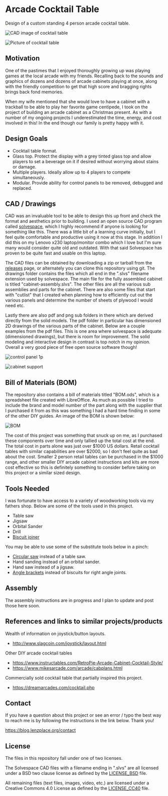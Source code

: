 # Arcade Cocktail Table

Design of a custom standing 4 person arcade cocktail table.

![CAD image of cocktail table](drawings/png/arcade-cabinet-iso.png)

![Picture of cocktail table](pictures/arcade-cab-right.jpg)

## Motivation

One of the pastimes that I enjoyed thoroughly growing up was playing games at
the local arcade with my friends.  Recalling back to the sounds and graphics of
dozens and dozens of arcade cabinets playing at once, along with the friendly
competition to get that high score and bragging rights brings back fond
memories.

When my wife mentioned that she would love to have a cabinet with a trackball
to be able to play her favorite game centipede, I took on the project of
building an arcade cabinet as a Christmas present.  As with a number of my
ongoing projects I underestimated the time, energy, and cost involved in this!
In the end though our family is pretty happy with it.

## Design Goals

* Cocktail table format.
* Glass top.  Protect the display with a grey tinted glass top and allow
  players to set a beverage on it if desired without worrying about stains or
  damage.
* Multiple players.  Ideally allow up to 4 players to compete simultaneously.
* Modular.  Provide ability for control panels to be removed, debugged and
  replaced.

## CAD / Drawings

CAD was an invaluable tool to be able to design this up front and check the
format and aesthetics prior to building.  I used an open source CAD program
called [solvespace](https://solvespace.com), which I highly recommend if anyone
is looking for something like this.  There was a little bit of a learning curve
initially, but I feel quite comfortable and productive using it now at this
stage.  In addition I did this on my Lenovo x230 laptop/monitor combo which I
love but I'm sure many would consider quite old and outdated.  With that said
Solvespace has proven to be quite fast and usable on this laptop.

The CAD files can be obtained by downloading a zip or tarball from the
[releases](/lenzj/arcade-cocktail-table/releases) page, or alternately you can
clone this repository using git.  The drawings folder contains the files which
all end in the ".slvs" filename extension used by solvespace.  The main file
for the fully assembled cabinet is titled "cabinet-assembly.slvs".  The other
files are all the various sub assemblies and parts for the cabinet.  There are
also some files that start with "cutlist" that I created when planning how to
efficiently cut out the various panels and determine the number of sheets of
plywood I would need etc.

Lastly there are also pdf and png sub folders in there which are derived
directly from the solid models.  The pdf folder in particular has dimensioned
2D drawings of the various parts of the cabinet.  Below are a couple examples
from the pdf files.  This is one area where solvespace is adequate (dimensioned
drawings), but there is room for improvement.  The solid modeling and
interactive design in contrast is top notch in my opinion.  Overall a very good
piece of free open source software though!

![control panel 1p](drawings/png/control-panel-1p-top.png)

![cabinet support](drawings/png/cabinet-top-support-2p.png)

## Bill of Materials (BOM)

The repository also contains a bill of materials titled "BOM.ods", which is a
spreadsheet file created with LibreOffice.  As much as possible I tried to
include the brand and model number of the part along with the supplier that I
purchased it from as this was something I had a hard time finding in some of
the other DIY guides.  An image of the BOM is shown below:

![BOM](pictures/BOM.png)

The cost of this project was something that snuck up on me, as I purchased
these components over time and only tallied up the total cost at the end.  The
total cost in parts alone was just over $1000 US dollars.  Retail cocktail
tables with similar capabilities are over $2000, so I don't feel quite as bad
about the cost.  Smaller 2 person retail tables can be purchased in the $1000
range, and other smaller DIY arcade cabinet instructions and kits are more cost
effective so this is definitely something to consider before taking on this
project or a similar sized design.

## Tools Needed

I was fortunate to have access to a variety of woodworking tools via my fathers
shop.  Below are some of the tools used in this project.

* Table saw
* Jigsaw
* Orbital Sander
* Drill
* [Biscuit joiner](https://en.wikipedia.org/wiki/Biscuit_joiner)

You may be able to use some of the substitute tools below in a pinch:

* [Circular saw](https://en.wikipedia.org/wiki/Circular_saw) instead of a table
  saw.
* Hand sanding instead of an orbital sander.
* Hand saw instead of a jigsaw.
* [Angle brackets](https://en.wikipedia.org/wiki/Angle_bracket_%28fastener%29)
  instead of biscuits for right angle joints.

## Assembly

The assembly instructions are in progress and I plan to update and post those
here soon.

## References and links to similar projects/products

Wealth of information on joystick/button layouts.
* <http://www.slagcoin.com/joystick/layout.html>

Other DIY arcade cocktail tables
* <https://www.instructables.com/RetroPie-Arcade-Cabinet-Cocktail-Style/>
* <https://www.mikesarcade.com/arcade/cabplans.html>

Commercially sold cocktail table that partially inspired this project.
* <https://dreamarcades.com/cocktail.php>

## Contact

If you have a question about this project or see an error / typo the best way
to reach me is by following the instructions in the link below.  Thank you!

<https://blog.lenzplace.org/contact>

## License

The files in this repository fall under one of two licenses.

The Solvespace CAD files with a filename ending in ".slvs" are all licensed
under a BSD two clause license as defined by the [LICENSE_BSD](LICENSE_BSD)
file.

All remaining files (text files, images, video, etc.) are licensed under a
Creative Commons 4.0 License as defined by the [LICENSE_CC40](LICENSE_CC40)
file.
